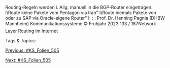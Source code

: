 Routing-Regeln werden i. Allg. manuell in die BGP-Router eingetragen:
I\Route keine Pakete vom Pentagon via Iran"
I\Route niemals Pakete von oder zu SAP via Oracle-eigene Router"
I: : :
Prof. Dr. Henning Pagnia (DHBW Mannheim) Kommunikationssysteme © Fruhjahr 2023 133 / 187Network Layer Routing im Internet

   Tags & Topics:
   

[Previous: #KS_Folien_505](KS_Folien_505.md)

[Next: #KS_Folien_505](KS_Folien_505.md)